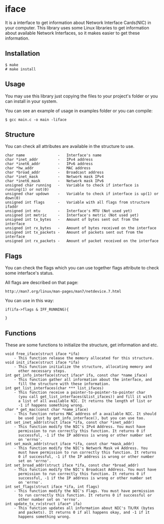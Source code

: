 # iface

It is a interface to get information about Network Interface Cards(NIC) 
in your computer. This library uses some Linux libraries to get 
information about available Network Interfaces, so it makes easier to get 
these information.

## Installation
    
    $ make
    # make install

## Usage

You may use this library just copying the files to your project's folder or 
you can install in your system.

You can see an example of usage in examples folder or you can compile:

    $ gcc main.c -o main -liface

## Structure

You can check all attributes are available in the structure to use.

    char name               -   Interface's name
    char *inet_addr         -   IPv4 address
    char *inet6_addr        -   IPv6 address
    char *hw_addr           -   MAC address
    char *broad_addr        -   Broadcast address
    char *inet_mask         -   Network mask IPv4
    char *inet6_mask        -   Network mask IPv6
    unsigned char running   -   Variable to check if interface is running(1) or not(0)
    unsigned char updown    -   Variable to check if interface is up(1) or down(0)
    unsigned int flags      -   Variable with all flags from structure ifaddr
    unsigned int mtu        -   Interface's MTU (Not used yet)
    unsigned int metric     -   Interface's metric (Not used yet)
    unsigned int tx_bytes   -   Amount of bytes sent out from the interface
    unsigned int rx_bytes   -   Amount of bytes received on the interface
    unsigned int tx_packets -   Amount of packets sent out from the interface
    unsigned int rx_packets -   Amount of packet received on the interface

## Flags

You can check the flags which you can use together flags attribute to 
check some interface's status.

All flags are described on that page:
    
    http://man7.org/linux/man-pages/man7/netdevice.7.html

You can use in this way:

    if(ifa->flags & IFF_RUNNING){
        
    }

## Functions

These are some functions to initialize the structure, get information and 
etc.

    void free_iface(struct iface *ifa)
        - This function release the memory allocated for this structure.
    void init_iface(struct iface *ifa)
        - This function initialize the structure, allocating memory and 
          other necessary steps.
    int get_info_interface(struct iface* ifa, const char *name_iface)
        - This function gather all information about the interface, and 
          fill the structure with these information.
    int get_list_interfaces(char *** list_ifaces)
        - This function receive a pointer-to-pointer-to-pointer char
          (you call get_list_interfaces(&list_ifaces)) and fill it with 
          a list of all available NIC. It returns the length of list or 
          -1 if happens something wrong.
    char * get_mac(const char *name_iface)
        - This function returns MAC address of a available NIC. It should 
          be used just by get_info_interface(), but you can use too.
    int set_inet_addr(struct iface *ifa, const char *inet_addr)
        - This function modify the NIC's IPv4 Address. You must have 
          permission to run correctly this function. It returns 0 if 
          successful, -1 if the IP address is wrong or other number set 
          on 'errno'.
    int set_mask_addr(struct iface *ifa, const char *mask_addr)
        - This function modify the NIC's Network Mask v4 Address. You 
          must have permission to run correctly this function. It returns 
          0 if successful, -1 if the IP address is wrong or other number 
          set on 'errno'.
    int set_broad_addr(struct iface *ifa, const char *broad_addr)
        - This function modify the NIC's Broadcast Address. You must have 
          permission to run correctly this function. It returns 0 if 
          successful, -1 if the IP address is wrong or other number set 
          on 'errno'.
    int set_flags(struct iface *ifa, int flags)
        - This function modify the NIC's Flags. You must have permission 
          to run correctly this function. It returns 0 if successful or 
          other number set on 'errno'.
    int update_tx_rx(struct iface* ifa)
        - This function updates all information about NIC's TX/RX (bytes 
          and packets). It returns 0 if all happens okay, and -1 if it 
          happens something wrong.
